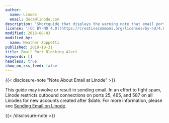 ```yaml
---
author:
  name: Linode
  email: docs@linode.com
description: 'Shortguide that displays the warning note that email ports are blocked on all new Linodes by default.'
license: '[CC BY-ND 4.0](https://creativecommons.org/licenses/by-nd/4.0)'
modified: 2018-08-03
modified_by:
  name: Heather Zoppetti
published: 2019-10-31
title: Email Port Blocking Alert
keywords: []
headless: true
show_on_rss_feed: false
---
```


{{< disclosure-note "Note About Email at Linode" >}}

This guide may involve or result in sending email. In an effort to fight spam, Linode restricts outbound connections on ports 25, 465, and 587 on all Linodes for new accounts created after $date. For more information, please see [Sending Email on Linode](/docs/email/running-a-mail-server/#sending-email-on-linode).

{{< /disclosure-note >}}
